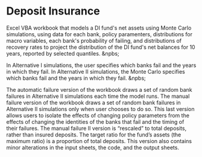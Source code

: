 # Deposit Insurance
Excel VBA workbook that models a DI fund's net assets using Monte Carlo simulations, using data for each bank, policy paramenters, distributions for
macro variables, each bank's probability of failing, and distributions of recovery rates to project the distribution of the DI fund's net balances for
10 years, reported by selected quantiles.
&npbs;

In Alternative I simulations, the user specifies which banks fail and the years in which they fail.
In Alternative II simulations, the Monte Carlo specifies which banks fail and the years in which they fail. 
&npbs;

The automatic failure version of the workbook draws a set of random bank failures in Alternative II simulations each time the model runs.
The manual failure version of the workbook draws a set of random bank failures in Alternative II simulations only when user chooses to do so.
This last version allows users to isolate the effects of changing policy parameters from the effects of changing the identities of the banks that fail and the timing of their failures.
The manual failure II version is “rescaled” to total deposits, rather than insured deposits.  The target ratio for the fund’s assets (the maximum ratio) is a proportion of total deposits. This version also contains minor alterations in the input sheets, the code, and the output sheets.
